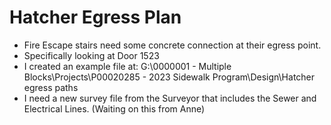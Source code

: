 # Hatcher Egress Plan
- Fire Escape stairs need some concrete connection at their egress point. 
- Specifically looking at Door 1523
- I created an example file at: G:\0000001 - Multiple Blocks\Projects\P00020285 - 2023 Sidewalk Program\Design\Hatcher egress paths
- I need a new survey file from the Surveyor that includes the Sewer and Electrical Lines. (Waiting on this from Anne)